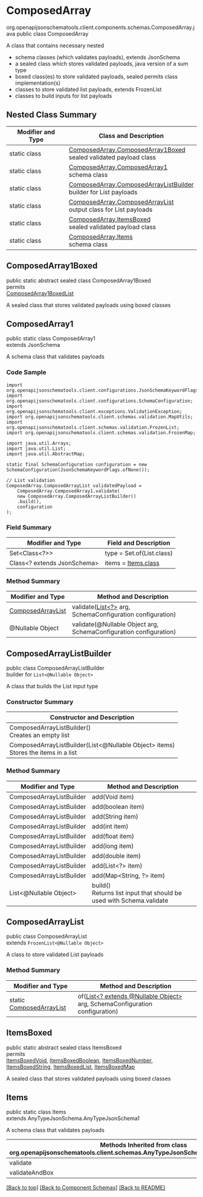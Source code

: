 # ComposedArray
org.openapijsonschematools.client.components.schemas.ComposedArray.java
public class ComposedArray

A class that contains necessary nested
- schema classes (which validates payloads), extends JsonSchema
- a sealed class which stores validated payloads, java version of a sum type
- boxed class(es) to store validated payloads, sealed permits class implementation(s)
- classes to store validated list payloads, extends FrozenList
- classes to build inputs for list payloads

## Nested Class Summary
| Modifier and Type | Class and Description |
| ----------------- | ---------------------- |
| static class | [ComposedArray.ComposedArray1Boxed](#composedarray1boxed)<br> sealed validated payload class |
| static class | [ComposedArray.ComposedArray1](#composedarray1)<br> schema class |
| static class | [ComposedArray.ComposedArrayListBuilder](#composedarraylistbuilder)<br> builder for List payloads |
| static class | [ComposedArray.ComposedArrayList](#composedarraylist)<br> output class for List payloads |
| static class | [ComposedArray.ItemsBoxed](#itemsboxed)<br> sealed validated payload class |
| static class | [ComposedArray.Items](#items)<br> schema class |

## ComposedArray1Boxed
public static abstract sealed class ComposedArray1Boxed<br>
permits<br>
[ComposedArray1BoxedList](#composedarray1boxedlist)

A sealed class that stores validated payloads using boxed classes

## ComposedArray1
public static class ComposedArray1<br>
extends JsonSchema

A schema class that validates payloads

### Code Sample
```
import org.openapijsonschematools.client.configurations.JsonSchemaKeywordFlags;
import org.openapijsonschematools.client.configurations.SchemaConfiguration;
import org.openapijsonschematools.client.exceptions.ValidationException;
import org.openapijsonschematools.client.schemas.validation.MapUtils;
import org.openapijsonschematools.client.schemas.validation.FrozenList;
import org.openapijsonschematools.client.schemas.validation.FrozenMap;

import java.util.Arrays;
import java.util.List;
import java.util.AbstractMap;

static final SchemaConfiguration configuration = new SchemaConfiguration(JsonSchemaKeywordFlags.ofNone());

// List validation
ComposedArray.ComposedArrayList validatedPayload =
    ComposedArray.ComposedArray1.validate(
    new ComposedArray.ComposedArrayListBuilder()
    .build(),
    configuration
);
```

### Field Summary
| Modifier and Type | Field and Description |
| ----------------- | ---------------------- |
| Set<Class<?>> | type = Set.of(List.class) |
| Class<? extends JsonSchema> | items = [Items.class](#items) |

### Method Summary
| Modifier and Type | Method and Description |
| ----------------- | ---------------------- |
| [ComposedArrayList](#composedarraylist) | validate([List<?>](#composedarraylistbuilder) arg, SchemaConfiguration configuration) |
| @Nullable Object | validate(@Nullable Object arg, SchemaConfiguration configuration) |
## ComposedArrayListBuilder
public class ComposedArrayListBuilder<br>
builder for `List<@Nullable Object>`

A class that builds the List input type

### Constructor Summary
| Constructor and Description |
| --------------------------- |
| ComposedArrayListBuilder()<br>Creates an empty list |
| ComposedArrayListBuilder(List<@Nullable Object> items)<br>Stores the items in a list |

### Method Summary
| Modifier and Type | Method and Description |
| ----------------- | ---------------------- |
| ComposedArrayListBuilder | add(Void item) |
| ComposedArrayListBuilder | add(boolean item) |
| ComposedArrayListBuilder | add(String item) |
| ComposedArrayListBuilder | add(int item) |
| ComposedArrayListBuilder | add(float item) |
| ComposedArrayListBuilder | add(long item) |
| ComposedArrayListBuilder | add(double item) |
| ComposedArrayListBuilder | add(List<?> item) |
| ComposedArrayListBuilder | add(Map<String, ?> item) |
| List<@Nullable Object> | build()<br>Returns list input that should be used with Schema.validate |

## ComposedArrayList
public class ComposedArrayList<br>
extends `FrozenList<@Nullable Object>`

A class to store validated List payloads

### Method Summary
| Modifier and Type | Method and Description |
| ----------------- | ---------------------- |
| static [ComposedArrayList](#composedarraylist) | of([List<? extends @Nullable Object>](#composedarraylistbuilder) arg, SchemaConfiguration configuration) |

## ItemsBoxed
public static abstract sealed class ItemsBoxed<br>
permits<br>
[ItemsBoxedVoid](#itemsboxedvoid),
[ItemsBoxedBoolean](#itemsboxedboolean),
[ItemsBoxedNumber](#itemsboxednumber),
[ItemsBoxedString](#itemsboxedstring),
[ItemsBoxedList](#itemsboxedlist),
[ItemsBoxedMap](#itemsboxedmap)

A sealed class that stores validated payloads using boxed classes

## Items
public static class Items<br>
extends AnyTypeJsonSchema.AnyTypeJsonSchema1

A schema class that validates payloads

| Methods Inherited from class org.openapijsonschematools.client.schemas.AnyTypeJsonSchema.AnyTypeJsonSchema1 |
| ------------------------------------------------------------------ |
| validate                                                           |
| validateAndBox                                                     |

[[Back to top]](#top) [[Back to Component Schemas]](../../../README.md#Component-Schemas) [[Back to README]](../../../README.md)
